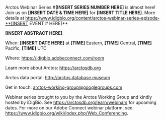 Arctos Webinar Series #**[INSERT SERIES NUMBER HERE]** is almost here! Join us on **[INSERT DATE & TIME HERE]** for **[INSERT TITLE HERE]**. More details at https://www.idigbio.org/content/arctos-webinar-series-episode-**[INSERT EVENT # HERE]**

**[INSERT ABSTRACT HERE]**

When: **[INSERT DATE HERE]** at **[TIME]** Eastern, **[TIME]** Central, **[TIME]** Pacific, **[TIME]** UTC

Where: https://idigbio.adobeconnect.com/room

Learn more about Arctos: https://arctosdb.org

Arctos data portal: http://arctos.database.museum

Get in touch: arctos-working-group@googlegroups.com

Webinar series brought to you by the Arctos Working Group and kindly hosted by iDigBio. See https://arctosdb.org/learn/webinars for upcoming dates. For more on our Adobe Connect webinar platform, see https://www.idigbio.org/wiki/index.php/Web_Conferencing.
